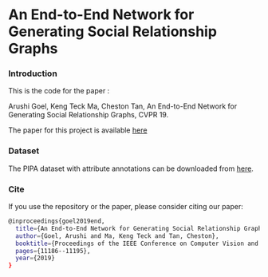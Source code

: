 # An End-to-End Network for Generating Social Relationship Graphs

### Introduction 

This is the code for the paper :

Arushi Goel, Keng Teck Ma, Cheston Tan, An End-to-End Network for Generating Social Relationship Graphs, CVPR 19.

The paper for this project is available [here](https://arxiv.org/abs/1903.09784)

### Dataset

The PIPA dataset with attribute annotations can be downloaded from [here](https://www.dropbox.com/sh/bymp01qm90nwtvt/AADGLUFHWuDFvQugK5TK7zOJa?dl=0).

### Cite

If you use the repository or the paper, please consider citing our paper:

```bash
@inproceedings{goel2019end,
  title={An End-to-End Network for Generating Social Relationship Graphs},
  author={Goel, Arushi and Ma, Keng Teck and Tan, Cheston},
  booktitle={Proceedings of the IEEE Conference on Computer Vision and Pattern Recognition},
  pages={11186--11195},
  year={2019}
}
```


